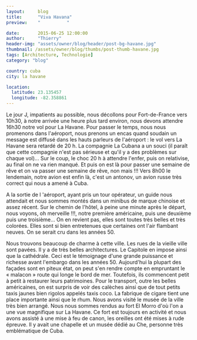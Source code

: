 ```yaml
---
layout:     blog
title:      "Viva Havana"
preview:    "          "

date:       2015-06-25 12:00:00
author:     "Thierry"
header-img: "assets/owner/blog/header/post-bg-havane.jpg"
thumbnail: /assets/owner/blog/thumbs/post-thumb-havane.jpg
tags: [Architecture, Technologie]
category: "blog"

country: cuba
city: la havane

location:
  latitude: 23.135457
  longitude: -82.358861
---
```


Le jour J, impatients au possible, nous décollons pour Fort-de-France vers 10h30, à notre arrivée une heure plus tard environ, nous devons attendre 16h30 notre vol pour La Havane. Pour passer le temps, nous nous promenons dans l'aéroport, nous prenons un encas quand soudain un message est diffusé dans les hauts parleurs de l'aéroport : le vol vers La Havane sera retardé de 20 h. La compagnie La Cubana a un souci (il paraît que cette compagnie n'est pas sérieuse et qu'il y a des problèmes sur chaque vol)... Sur le coup, le choc 20 h à attendre l'enfer, puis on relativise, au final on ne va rien manqué. Et puis on est là pour passer une semaine de rêve et on va passer une semaine de rêve, non mais !!!
Vers 8h00 le lendemain, notre avion est enfin là, c'est un antonov, un avion russe très correct qui nous a amené à Cuba.



A la sortie de l 'aéroport, ayant pris un tour opérateur, un guide nous attendait et nous sommes montés dans un minibus de marque chinoise et assez récent.
Sur le chemin de l'hôtel, à peine une minute après le départ, nous voyons, oh merveille !!!, notre première américaine, puis une deuxième puis une troisième...
On en revient pas, elles sont toutes très belles et très colorées. Elles sont si bien entretenues que certaines ont l'air flambant neuves. On se serait cru dans les années 50.


Nous trouvons beaucoup de charme à cette ville. Les rues de la vieille ville sont pavées. Il y a de très belles architectures. Le Capitole en impose ainsi que la cathédrale. Ceci est le témoignage d'une grande puissance et richesse avant l'embargo dans les années 50. Aujourd'hui la plupart des façades sont en piteux état, on peut s'en rendre compte en empruntant le « malacon » route qui longe le bord de mer. Toutefois, ils commencent petit  à petit à restaurer leurs patrimoines.
Pour le transport, outre les belles américaines, on est surpris de voir des calèches ainsi que de tout petits taxis jaunes bien rigolos appelés taxis coco.
La fabrique de cigare tient une place importante ainsi que le rhum.
Nous avons visité le musée de la ville très bien arrangé.
Nous nous sommes rendus au fort El Morro d'où l'on a une vue magnifique sur La Havane.
Ce fort est toujours en activité et nous avons assisté à une mise à feu de canon, les oreilles ont été mises à rude épreuve. Il y avait une chapelle et un musée dédié au Che, personne très emblématique de Cuba.


